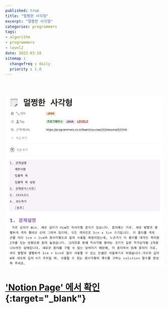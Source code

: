 ```yaml
---
published: true
title: "멀쩡한 사각형"
excerpt: "멀쩡한 사각형"
categories: programmers
tags: 
- algorithm
- programmers
- level2
date: 2022-03-10
sitemap :
  changefreq : daily
  priority : 1.0
---
```

<br/>
<br/>

![2022-03-04-001_01](/assets/postImg/2022-03-11-001_01.png)
  
  
# ['Notion Page' 에서 확인](https://pine-juice-8ba.notion.site/5e5fc4e5d9cb43a7b657e4387ffba3ff){:target="_blank"}


